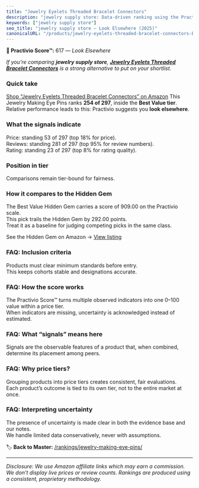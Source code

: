 ```yaml
---
title: "Jewelry Eyelets Threaded Bracelet Connectors"
description: "jewelry supply store: Data-driven ranking using the Practivio Score™. Positioned by quality, value, demand, findability, momentum."
keywords: ["jewelry supply store"]
seo_title: "jewelry supply store — Look Elsewhere (2025)"
canonicalURL: "/products/jewelry-eyelets-threaded-bracelet-connectors-B0DWSJPYMH/"
---
```


**🚫 Practivio Score™:** 617 — _Look Elsewhere_


*If you're comparing **jewelry supply store**, **[Jewelry Eyelets Threaded Bracelet Connectors](https://www.amazon.com/dp/B0DWSJPYMH?tag=practivio-20)** is a strong alternative to put on your shortlist.*
### Quick take
[Shop “Jewelry Eyelets Threaded Bracelet Connectors” on Amazon](https://www.amazon.com/dp/B0DWSJPYMH?tag=practivio-20)
This Jewelry Making Eye Pins ranks **254 of 297**, inside the **Best Value tier**.  
Relative performance leads to this: Practivio suggests you **look elsewhere**.

### What the signals indicate
Price: standing 53 of 297 (top 18% for price).  
Reviews: standing 281 of 297 (top 95% for review numbers).  
Rating: standing 23 of 297 (top 8% for rating quality).  

### Position in tier
Comparisons remain tier-bound for fairness.

### How it compares to the Hidden Gem
The Best Value Hidden Gem carries a score of 909.00 on the Practivio scale.  
This pick trails the Hidden Gem by 292.00 points.  
Treat it as a baseline for judging competing picks in the same class.  

See the Hidden Gem on Amazon → [View listing](https://www.amazon.com/dp/B01MQW98ES?tag=practivio-20)

### FAQ: Inclusion criteria
Products must clear minimum standards before entry.  
This keeps cohorts stable and designations accurate.

### FAQ: How the score works
The Practivio Score™ turns multiple observed indicators into one 0–100 value within a price tier.  
When indicators are missing, uncertainty is acknowledged instead of estimated.

### FAQ: What “signals” means here
Signals are the observable features of a product that, when combined, determine its placement among peers.

### FAQ: Why price tiers?
Grouping products into price tiers creates consistent, fair evaluations.  
Each product’s outcome is tied to its own tier, not to the entire market at once.

### FAQ: Interpreting uncertainty
The presence of uncertainty is made clear in both the evidence base and our notes.  
We handle limited data conservatively, never with assumptions.


🏷️ **Back to Master:** [/rankings/jewelry-making-eye-pins/](/rankings/jewelry-making-eye-pins/)

---
_Disclosure: We use Amazon affiliate links which may earn a commission. We don’t display live prices or review counts. Rankings are produced using a consistent, proprietary methodology._
